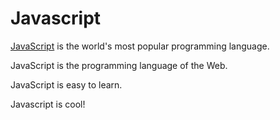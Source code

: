 # Javascript

[JavaScript](https://developer.mozilla.org/en-US/docs/Web/JavaScript) is the world's most popular programming language.

JavaScript is the programming language of the Web.

JavaScript is easy to learn.

Javascript is cool!